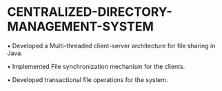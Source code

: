 # CENTRALIZED-DIRECTORY-MANAGEMENT-SYSTEM
•	Developed a Multi-threaded client-server architecture for file sharing in Java.

•	Implemented File synchronization mechanism for the clients.

•	Developed transactional file operations for the system.
